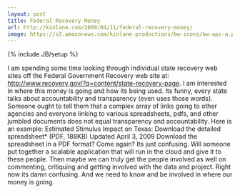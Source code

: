 ```yaml
---
layout: post
title: Federal Recovery Money
url: http://kinlane.com/2009/04/11/federal-recovery-money/
image: https://s3.amazonaws.com/kinlane-productions/bw-icons/bw-api-a.png
---
```

{% include JB/setup %}
I am spending some time looking through individual state recovery web sites off the Federal Government Recovery web site at: http://www.recovery.gov/?q=content/state-recovery-page.
I am interested in where this money is going and how its being used.
Its funny, every state talks about accountability and transparency (even uses those words). Someone ought to tell them that a complex array of links going to other agencies and everyone linking to various spreadsheets, pdfs, and other jumbled documents does not equal transparency and accountability.
Here is an example: Estimated Stimulus Impact on Texas: Download the detailed spreadsheet* (PDF, 188KB) Updated April 3, 2009
Download the spreadsheet in a PDF format? Come again?
Its just confusing. Will someone put together a scalable application that will run in the cloud and give it to these people. Then maybe we can truly get the people involved as well on commenting, critiquing and getting involved with the data and project. Right now its damn confusing.
And we need to know and be involved in where our money is going.
